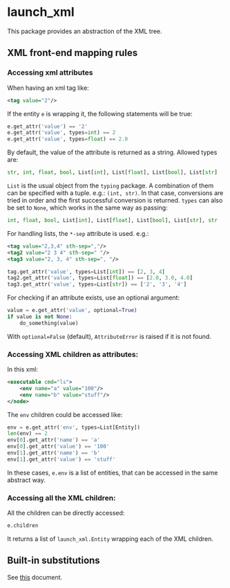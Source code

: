 # launch_xml

This package provides an abstraction of the XML tree.

## XML front-end mapping rules

### Accessing xml attributes

When having an xml tag like:

```xml
<tag value="2"/>
```

If the entity `e` is wrapping it, the following statements will be true:
```python
e.get_attr('value') == '2'
e.get_attr('value', types=int) == 2
e.get_attr('value', types=float) == 2.0
```

By default, the value of the attribute is returned as a string.
Allowed types are: 
```python
str, int, float, bool, List[int], List[float], List[bool], List[str]
```
`List` is the usual object from the `typing` package.
A combination of them can be specified with a tuple. e.g.: `(int, str)`.
In that case, conversions are tried in order and the first successful conversion is returned.
`types` can also be set to `None`, which works in the same way as passing:

```python
int, float, bool, List[int], List[float], List[bool], List[str], str
```

For handling lists, the `*-sep` attribute is used. e.g.:

```xml
<tag value="2,3,4" sth-sep=","/>
<tag2 value="2 3 4" sth-sep=" "/>
<tag3 value="2, 3, 4" sth-sep=", "/>
```

```python
tag.get_attr('value', types=List[int]) == [2, 3, 4]
tag2.get_attr('value', types=List[float]) == [2.0, 3.0, 4.0]
tag3.get_attr('value', types=List[str]) == ['2', '3', '4']
```

For checking if an attribute exists, use an optional argument:

```python
value = e.get_attr('value', optional=True)
if value is not None:
    do_something(value)
```

With `optional=False` (default), `AttributeError` is raised if it is not found.

### Accessing XML children as attributes:

In this xml:

```xml
<executable cmd="ls">
    <env name="a" value="100"/>
    <env name="b" value="stuff"/>
</node>
```

The `env` children could be accessed like:

```python
env = e.get_attr('env', types=List[Entity])
len(env) == 2
env[0].get_attr('name') == 'a'
env[0].get_attr('value') == '100'
env[1].get_attr('name') == 'b'
env[1].get_attr('value') == 'stuff'
```

In these cases, `e.env` is a list of entities, that can be accessed in the same abstract way.

### Accessing all the XML children:

All the children can be directly accessed:

```python
e.children
```

It returns a list of `launch_xml.Entity` wrapping each of the XML children.

## Built-in substitutions

See [this](https://github.com/ros2/design/blob/d3a35d7ea201721892993e85e28a5a223cdaa001/articles/151_roslaunch_xml.md) document.
